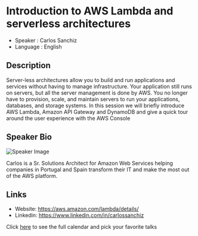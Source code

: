Introduction to AWS Lambda and serverless architectures
========================

* Speaker   : Carlos Sanchiz
* Language  : English

Description
-----------

Server-less architectures allow you to build and run applications and services without having to manage infrastructure. Your application still runs on servers, but all the server management is done by AWS. You no longer have to provision, scale, and maintain servers to run your applications, databases, and storage systems. In this session we will briefly introduce AWS Lambda, Amazon API Gateway and DynamoDB and give a quick tour around the user experience with the AWS Console

Speaker Bio
-----------

![Speaker Image](https://github.com/PixelsCamp/pixels_camp_2016_talks/blob/master/img/sanchiz.jpg?raw=true)

Carlos is a Sr. Solutions Architect for Amazon Web Services helping companies in Portugal and  Spain transform their IT and make the most out of the AWS platform.

Links
-----

* Website: https://aws.amazon.com/lambda/details/
* Linkedin: https://www.linkedin.com/in/carlossanchiz

Click [here][1] to see the full calendar and pick your favorite talks

[1]: https://pixels.camp/schedule/

